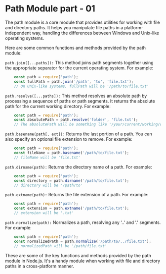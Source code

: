 # Path Module part - 01

The path module is a core module that provides utilities for working with file and directory paths. It helps you manipulate file paths in a platform-independent way, handling the differences between Windows and Unix-like operating systems.

Here are some common functions and methods provided by the path module:

`path.join([...paths]):` This method joins path segments together using the appropriate separator for the current operating system. For example:

```js
    const path = require('path');
    const fullPath = path.join('/path', 'to', 'file.txt');
    // On Unix-like systems, fullPath will be '/path/to/file.txt'
```

`path.resolve([...paths]):` This method resolves an absolute path by processing a sequence of paths or path segments. It returns the absolute path for the current working directory. For example:

```js
    const path = require('path');
    const absolutePath = path.resolve('folder', 'file.txt');
    // The absolutePath will be something like '/your/current/working/directory/folder/file.txt'
```

`path.basename(path[, ext]):` Returns the last portion of a path. You can also specify an optional file extension to remove. For example:

```js
    const path = require('path');
    const fileName = path.basename('/path/to/file.txt');
    // fileName will be 'file.txt'
```

`path.dirname(path):` Returns the directory name of a path. For example:

```js
    const path = require('path');
    const directory = path.dirname('/path/to/file.txt');
    // directory will be '/path/to'
```

`path.extname(path):` Returns the file extension of a path. For example:

```js
    const path = require('path');
    const extension = path.extname('/path/to/file.txt');
    // extension will be '.txt'
```

`path.normalize(path):` Normalizes a path, resolving any '..' and '.' segments. For example:

```js
    const path = require('path');
    const normalizedPath = path.normalize('/path/to/../file.txt');
    // normalizedPath will be '/path/file.txt'
```

These are some of the key functions and methods provided by the path module in Node.js. It's a handy module when working with file and directory paths in a cross-platform manner.
